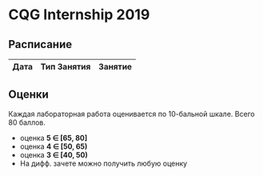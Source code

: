# CQG Internship 2019

## Расписание

Дата | Тип Занятия | Занятие
-----|-------------|--------

## Оценки

Каждая лабораторная работа оценивается по 10-бальной шкале. Всего 80 баллов.

+ оценка <b>5 &Element; [65, 80]</b>
+ оценка <b>4 &Element; [50, 65)</b>
+ оценка <b>3 &Element; [40, 50)</b>
+ На дифф. зачете можно получить любую оценку

